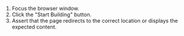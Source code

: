 1. Focus the browser window.
2. Click the "Start Building" button.
3. Assert that the page redirects to the correct location or displays the expected content.